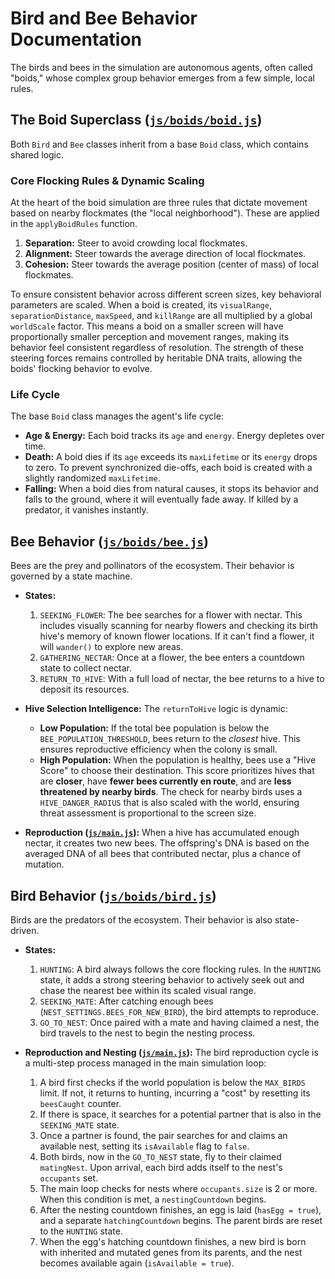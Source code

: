 # Bird and Bee Behavior Documentation

The birds and bees in the simulation are autonomous agents, often called "boids," whose complex group behavior emerges from a few simple, local rules.

## The Boid Superclass ([`js/boids/boid.js`](js/boids/boid.js))

Both `Bird` and `Bee` classes inherit from a base `Boid` class, which contains shared logic.

### Core Flocking Rules & Dynamic Scaling

At the heart of the boid simulation are three rules that dictate movement based on nearby flockmates (the "local neighborhood"). These are applied in the `applyBoidRules` function.

1.  **Separation:** Steer to avoid crowding local flockmates.
2.  **Alignment:** Steer towards the average direction of local flockmates.
3.  **Cohesion:** Steer towards the average position (center of mass) of local flockmates.

To ensure consistent behavior across different screen sizes, key behavioral parameters are scaled. When a boid is created, its `visualRange`, `separationDistance`, `maxSpeed`, and `killRange` are all multiplied by a global `worldScale` factor. This means a boid on a smaller screen will have proportionally smaller perception and movement ranges, making its behavior feel consistent regardless of resolution. The strength of these steering forces remains controlled by heritable DNA traits, allowing the boids' flocking behavior to evolve.

### Life Cycle

The base `Boid` class manages the agent's life cycle:
-   **Age & Energy:** Each boid tracks its `age` and `energy`. Energy depletes over time.
-   **Death:** A boid dies if its `age` exceeds its `maxLifetime` or its `energy` drops to zero. To prevent synchronized die-offs, each boid is created with a slightly randomized `maxLifetime`.
-   **Falling:** When a boid dies from natural causes, it stops its behavior and falls to the ground, where it will eventually fade away. If killed by a predator, it vanishes instantly.

## Bee Behavior ([`js/boids/bee.js`](js/boids/bee.js))

Bees are the prey and pollinators of the ecosystem. Their behavior is governed by a state machine.

-   **States:**
    1.  `SEEKING_FLOWER`: The bee searches for a flower with nectar. This includes visually scanning for nearby flowers and checking its birth hive's memory of known flower locations. If it can't find a flower, it will `wander()` to explore new areas.
    2.  `GATHERING_NECTAR`: Once at a flower, the bee enters a countdown state to collect nectar.
    3.  `RETURN_TO_HIVE`: With a full load of nectar, the bee returns to a hive to deposit its resources.

-   **Hive Selection Intelligence:** The `returnToHive` logic is dynamic:
    -   **Low Population:** If the total bee population is below the `BEE_POPULATION_THRESHOLD`, bees return to the *closest* hive. This ensures reproductive efficiency when the colony is small.
    -   **High Population:** When the population is healthy, bees use a "Hive Score" to choose their destination. This score prioritizes hives that are **closer**, have **fewer bees currently en route**, and are **less threatened by nearby birds**. The check for nearby birds uses a `HIVE_DANGER_RADIUS` that is also scaled with the world, ensuring threat assessment is proportional to the screen size.

-   **Reproduction ([`js/main.js`](js/main.js)):** When a hive has accumulated enough nectar, it creates two new bees. The offspring's DNA is based on the averaged DNA of all bees that contributed nectar, plus a chance of mutation.

## Bird Behavior ([`js/boids/bird.js`](js/boids/bird.js))

Birds are the predators of the ecosystem. Their behavior is also state-driven.

-   **States:**
    1.  `HUNTING`: A bird always follows the core flocking rules. In the `HUNTING` state, it adds a strong steering behavior to actively seek out and chase the nearest bee within its scaled visual range.
    2.  `SEEKING_MATE`: After catching enough bees (`NEST_SETTINGS.BEES_FOR_NEW_BIRD`), the bird attempts to reproduce.
    3.  `GO_TO_NEST`: Once paired with a mate and having claimed a nest, the bird travels to the nest to begin the nesting process.

-   **Reproduction and Nesting ([`js/main.js`](js/main.js)):** The bird reproduction cycle is a multi-step process managed in the main simulation loop:
    1.  A bird first checks if the world population is below the `MAX_BIRDS` limit. If not, it returns to hunting, incurring a "cost" by resetting its `beesCaught` counter.
    2.  If there is space, it searches for a potential partner that is also in the `SEEKING_MATE` state.
    3.  Once a partner is found, the pair searches for and claims an available nest, setting its `isAvailable` flag to `false`.
    4.  Both birds, now in the `GO_TO_NEST` state, fly to their claimed `matingNest`. Upon arrival, each bird adds itself to the nest's `occupants` set.
    5.  The main loop checks for nests where `occupants.size` is 2 or more. When this condition is met, a `nestingCountdown` begins.
    6.  After the nesting countdown finishes, an egg is laid (`hasEgg = true`), and a separate `hatchingCountdown` begins. The parent birds are reset to the `HUNTING` state.
    7.  When the egg's hatching countdown finishes, a new bird is born with inherited and mutated genes from its parents, and the nest becomes available again (`isAvailable = true`).